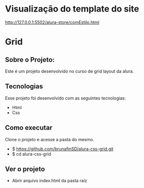 # Visualização do template do site
http://127.0.0.1:5502/alura-store/comEstilo.html

# Grid

## Sobre o Projeto:
Este é um projeto desenvolvido no curso de grid layout da alura.

## Tecnologias
Esse projeto foi desenvolvido com as seguintes tecnologias:
- Html
- Css

## Como executar
Clone o projeto e acesse a pasta do mesmo.

- $ https://github.com/brunafinSD/alura-css-grid.git
- $ cd alura-css-grid

## Ver o projeto
- Abrir arquivo index.html da pasta raíz

